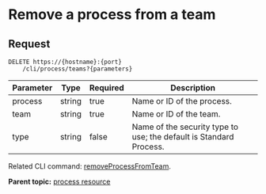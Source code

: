 # Remove a process from a team

## Request

```
DELETE https://{hostname}:{port}
    /cli/process/teams?{parameters}

```

|Parameter|Type|Required|Description|
|---------|----|--------|-----------|
|process|string|true|Name or ID of the process.|
|team|string|true|Name or ID of the team.|
|type|string|false|Name of the security type to use; the default is Standard Process.|

Related CLI command: [removeProcessFromTeam](udclient_removeprocessfromteam.md).

**Parent topic:** [process resource](../../com.udeploy.api.doc/topics/rest_cli_process.md)

